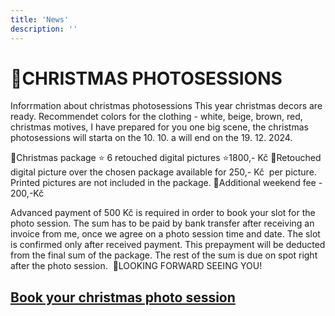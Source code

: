 ```yaml
---
title: 'News'
description: ''
---
```


# 🎄CHRISTMAS PHOTOSESSIONS

Inforrmation about christmas photosessions
This year christmas decors are ready. Recommendet colors for the clothing - white, beige, brown, red, christmas motives, I have prepared for you one big scene, the christmas photosessions will starta on the 10. 10. a will end on the 19. 12. 2024.

🎄Christmas package ⭐️ 6 retouched digital pictures ⭐️1800,- Kč
🎄Retouched digital picture over the chosen package available for 250,- Kč  per picture. Printed pictures are not included in the package.
🌲Additional weekend fee - 200,-Kč

Advanced payment of 500 Kč is required in order to book your slot for the photo session. The sum has to be paid by bank transfer after receiving an invoice from me, once we agree on a photo session time and date. The slot is confirmed only after received payment. This prepayment will be deducted from the final sum of the package. The rest of the sum is due on spot right after the photo session. 
🎄LOOKING FORWARD SEEING YOU!

## [**Book your christmas photo session**](/contact) 

